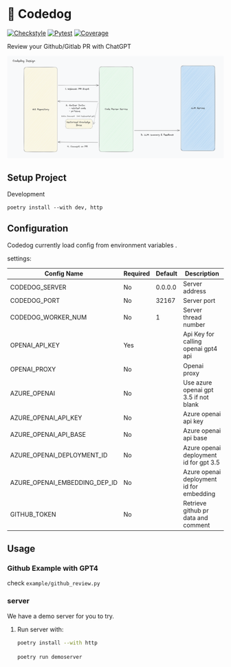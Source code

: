 # 🐶 Codedog

[![Checkstyle](https://github.com/Arcadia822/codedog/actions/workflows/flake8.yml/badge.svg)](https://github.com/Arcadia822/codedog/actions/workflows/flake8.yml)
[![Pytest](https://github.com/Arcadia822/codedog/actions/workflows/test.yml/badge.svg?branch=master)](https://github.com/Arcadia822/codedog/actions/workflows/test.yml)
[![Coverage](https://img.shields.io/endpoint?url=https://gist.githubusercontent.com/Arcadia822/ce38dae58995aeffef42065093fcfe84/raw/codedog_master.json)](https://github.com/Arcadia822/codedog/actions/workflows/test.yml)

Review your Github/Gitlab PR with ChatGPT

![Design](docs/design.png)

## Setup Project

Development

```shell
poetry install --with dev, http
```

## Configuration

Codedog currently load config from environment variables .

settings:

| Config Name                   | Required | Default           | Description                             |
| ----------------------------- | -------- | ----------------- | --------------------------------------- |
| CODEDOG_SERVER                | No       | 0.0.0.0           | Server address                          |
| CODEDOG_PORT                  | No       | 32167             | Server port                             |
| CODEDOG_WORKER_NUM            | No       | 1                 | Server thread number                    |
| OPENAI_API_KEY                | Yes      |                   | Api Key for calling openai gpt4 api     |
| OPENAI_PROXY                  | No       |                   | Openai proxy                            |
| AZURE_OPENAI                  | No       |                   | Use azure openai gpt 3.5 if not blank   |
| AZURE_OPENAI_API_KEY          | No       |                   | Azure openai api key                    |
| AZURE_OPENAI_API_BASE         | No       |                   | Azure openai api base                   |
| AZURE_OPENAI_DEPLOYMENT_ID    | No       |                   | Azure openai deployment id for gpt 3.5  |
| AZURE_OPENAI_EMBEDDING_DEP_ID | No       |                   | Azure openai deployment id for embedding|
| GITHUB_TOKEN                  | No       |                   | Retrieve github pr data and comment     |

## Usage

### Github Example with GPT4

check `example/github_review.py`

### server

We have a demo server for you to try.

1. Run server with:

    ```bash
    poetry install --with http

    poetry run demoserver
    ```
